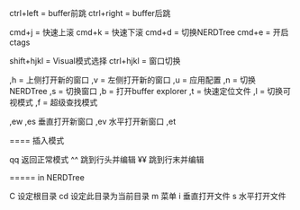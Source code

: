 ctrl+left  = buffer前跳
ctrl+right = buffer后跳

cmd+j = 快速上滚
cmd+k = 快速下滚
cmd+d = 切换NERDTree
cmd+e = 开启ctags

shift+hjkl = Visual模式选择
ctrl+hjkl = 窗口切换

,h = 上侧打开新的窗口
,v = 左侧打开新的窗口 
,u = 应用配置
,n = 切换NERDTree
,s = 切换窗口
,b = 打开buffer explorer
,t = 快速定位文件
,l = 切换可视模式
,f = 超级查找模式

,ew
,es 垂直打开新窗口
,ev 水平打开新窗口
,et

====
插入模式

qq 返回正常模式
^^ 跳到行头并编辑
¥¥ 跳到行末并编辑

=====
in NERDTree

C 设定根目录
cd 设定此目录为当前目录
m 菜单
i 垂直打开文件
s 水平打开文件
